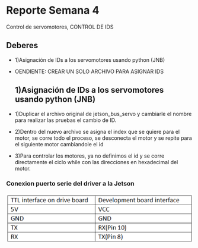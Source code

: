 
# Reporte Semana 4
Control de servomotores, CONTROL DE IDS

## Deberes
- 1)Asignación de IDs a los servomotores usando python (JNB)
- OENDIENTE: CREAR UN SOLO ARCHIVO PARA ASIGNAR IDS




  ## 1)Asignación de IDs a los servomotores usando python (JNB)
- 1)Duplicar el archivo original de jetson_bus_servo y cambiarle el nombre para realizar las pruebas el cambio de ID.
- 2)Dentro del nuevo archivo se asigna el index que se quiere para el motor, se corre todo el proceso, se desconecta el motor y se repite para el siguiente motor cambiandole el id
- 3)Para controlar los motores, ya no definimos el id y se corre directamente el ciclo while con las direcciones en hexadecimal del motor.

  
### Conexion puerto serie del driver a la Jetson
![ConexionServoSerial](/Bitácora/Imágenes/WiringServoJetson.png)








    

    
